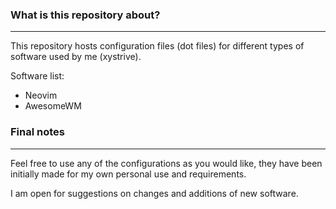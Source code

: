 ### What is this repository about?
---
This repository hosts configuration files (dot files) for different types of software used by me (xystrive).

Software list:
- Neovim
- AwesomeWM

### Final notes
---
Feel free to use any of the configurations as you would like, they have been initially made for my own personal use and requirements.

I am open for suggestions on changes and additions of new software.
